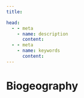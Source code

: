 ```yaml
---
title:

head:
  - - meta
    - name: description
      content:
  - - meta
    - name: keywords
      content:
---
```


<div style="text-align: justify">
<div class="  font-serif    text-base  font-normal tracking-wide">

# Biogeography

</div>
</div>
